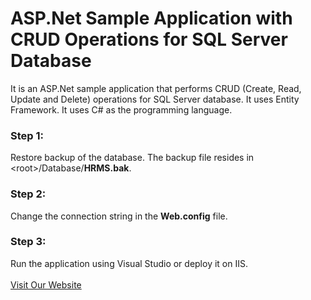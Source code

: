 # ASP.Net Sample Application with CRUD Operations for SQL Server Database
It is an ASP.Net sample application that performs CRUD (Create, Read, Update and Delete) operations for SQL Server database. It uses Entity Framework. It uses C# as the programming language.

<h3>Step 1:</h3>
Restore backup of the database. The backup file resides in &lt;root&gt;/Database/<strong>HRMS.bak</strong>.

<h3>Step 2:</h3>
Change the connection string in the <strong>Web.config</strong> file.

<h3>Step 3:</h3>
Run the application using Visual Studio or deploy it on IIS.
<br/><br/>
<a href="https://www.iqbengineering.com/products.html">Visit Our Website</a>
